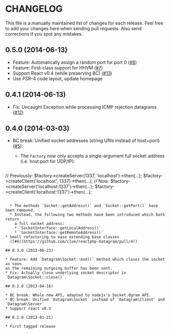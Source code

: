 # CHANGELOG

This file is a manually maintained list of changes for each release. Feel free
to add your changes here when sending pull requests. Also send corrections if
you spot any mistakes.

## 0.5.0 (2014-06-13)

* Feature: Automatically assign a random port for port 0
  ([#8](https://github.com/clue/reactphp-datagram/pull/8))
* Feature: First-class support for HHVM
  ([#7](https://github.com/clue/reactphp-datagram/pull/7))
* Support React v0.4 (while preserving BC)
  ([#13](https://github.com/clue/reactphp-datagram/pull/13))
* Use PSR-4 code layout, update homepage

## 0.4.1 (2014-06-13)

* Fix: Uncaught Exception while processing ICMP rejection datagrams
  ([#12](https://github.com/clue/reactphp-datagram/pull/12))

## 0.4.0 (2014-03-03)

* BC break: Unified socket addresses (string URIs instead of host+port)
  ([#5](https://github.com/clue/reactphp-datagram/pull/5)):
  
  * The `Factory` now only accepts a single-argument full socket address (i.e. host:port for UDP/IP):

    ```php
// Previously:
$factory->createServer(1337, 'localhost')->then(…);
$factory->createClient('localhost', 1337)->then(…);
// Now:
$factory->createServer('localhost:1337')->then(…);
$factory->createClient('localhost:1337')->then(…);
```

  * The methods `Socket::getAddress()` and `Socket::getPort()` have been removed.
  * Instead, the following two methods have been introduced which both return
    a full socket address:
    * `SocketInterface::getLocalAddress()`
    * `SocketInterface::getRemoteAddress()`
* Small refactoring to ease extending base classes
  ([#4](https://github.com/clue/reactphp-datagram/pull/4))

## 0.3.0 (2013-06-23)

* Feature: Add `Datagram\Socket::end()` method which closes the socket as soon
as the remaining outgoing buffer has been sent.
* Fix: Actually close underlying socket descriptor in `Datagram\Socket::close()`.

## 0.2.0 (2013-04-16)

* BC break: Whole new API, adapted to nodejs's Socket.dgram API.
* BC break: Unified `Datagram\Socket` instead of `Datagram\Client` and `Datagram\Server`
* Support react v0.3

## 0.1.0 (2013-01-21)

* First tagged release

